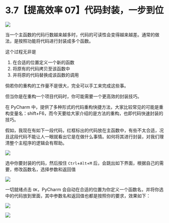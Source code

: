 # 3.7【提高效率 07】代码封装，一步到位

![](http://image.iswbm.com/20200804124133.png)

当一个主函数的代码行数越来越多时，代码的可读性会变得越来越差。通常的做法，是按照功能将代码进行封装成多个函数。

这个过程无非是

1. 在合适的位置定义一个新的函数
2. 将原有的代码拷贝至该函数中
3. 并将原的代码替换成该函数的调用

倘若你的重构的工作量不是很大，完全可以手工来完成这些事。

但当你是在重构一个项目代码时，你可能需要一个更高效的封装技巧。

在 PyCharm 中，提供了多种形式的代码重构快捷方法，大家比较常见的可能是重构变量名：shift+F6，而今天要给大家介绍的是方法的重构，也即代码快速封装的技巧。

假如，我现在有如下一段代码，红框标出的代码放在主函数中，有些不太合适，况且这段代码不能让人一眼就看出它是在做什么事情。如何将其进行封装，对我们理清整个主程序的逻辑会有帮助。

![](http://image.python-online.cn/20191222141905.png)



选中你要封装的代码，然后按住 `Ctrl`+`Alt`+`M` 后，会跳出如下界面，根据自己的需要，修改函数名，选择参数和返回值

![](http://image.python-online.cn/20191222141955.png)

一切就绪点击 `OK`，PyCharm 会自动在合适的位置为你定义一个函数名，并将你选中的代码放到里面，其中参数名和返回值也都是按照你的要求，效果如下：

![](http://image.python-online.cn/20191222142223.png)



![](http://image.iswbm.com/20200607174235.png)